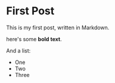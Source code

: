 # First Post

This is my first post, written in Markdown.

here's some **bold text**.

And a list:

- One
- Two
- Three
